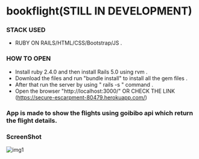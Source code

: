 # bookflight(STILL IN DEVELOPMENT)
### STACK USED 
- RUBY ON RAILS/HTML/CSS/Bootstrap/JS .

### HOW TO OPEN 
- Install ruby 2.4.0 and then install Rails 5.0 using rvm .
- Download the files and run "bundle install" to install all the gem files .
- After that run the server by using " rails -s " command .
- Open the browser "http://localhost:3000/" OR CHECK THE LINK (https://secure-escarpment-80479.herokuapp.com/)


### App is made to show the flights using goibibo api which return the flight details.

### ScreenShot 

![img1](https://user-images.githubusercontent.com/29759141/45264231-1444ae80-b457-11e8-84a2-ae90a5ebdb8b.png)

